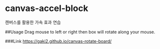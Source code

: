 # canvas-accel-block
캔버스를 활용한 가속 효과 연습

##Usage
Drag mouse to left or right then box will rotate along your mouse.

###Link
https://gaki2.github.io/canvas-rotate-board/
